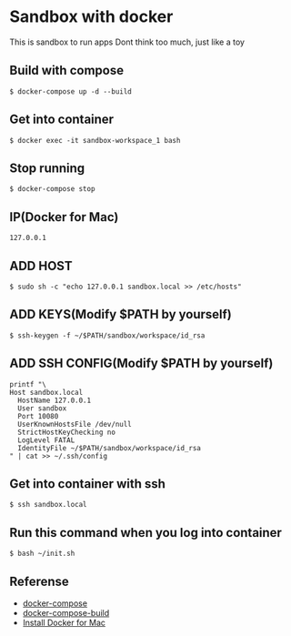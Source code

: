 Sandbox with docker
====

This is sandbox to run apps
Dont think too much, just like a toy

## Build with compose
```
$ docker-compose up -d --build
```

## Get into container
```
$ docker exec -it sandbox-workspace_1 bash
```

## Stop running
```
$ docker-compose stop
```

## IP(Docker for Mac)
```
127.0.0.1
```

## ADD HOST
```
$ sudo sh -c "echo 127.0.0.1 sandbox.local >> /etc/hosts"
```

## ADD KEYS(Modify $PATH by yourself)
```
$ ssh-keygen -f ~/$PATH/sandbox/workspace/id_rsa
```

## ADD SSH CONFIG(Modify $PATH by yourself)
```
printf "\
Host sandbox.local
  HostName 127.0.0.1
  User sandbox
  Port 10080
  UserKnownHostsFile /dev/null
  StrictHostKeyChecking no
  LogLevel FATAL
  IdentityFile ~/$PATH/sandbox/workspace/id_rsa
" | cat >> ~/.ssh/config
```

## Get into container with ssh
```
$ ssh sandbox.local
```

## Run this command when you log into container
```
$ bash ~/init.sh
```

## Referense
* [docker-compose](https://docs.docker.com/compose/compose-file/)
* [docker-compose-build](https://docs.docker.com/compose/reference/build/)
* [Install Docker for Mac](https://docs.docker.com/docker-for-mac/install/)

